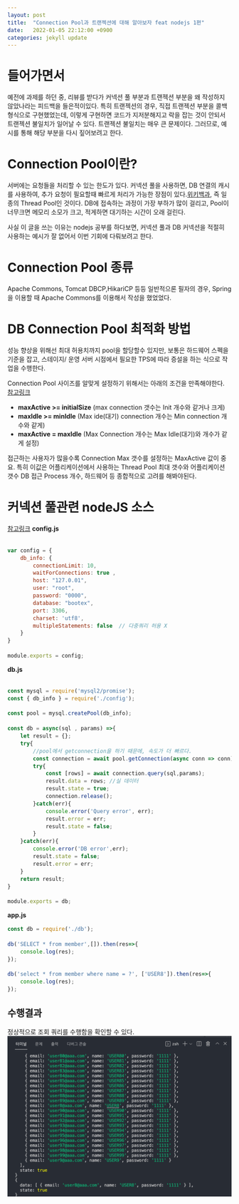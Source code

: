 ```yaml
---
layout: post
title:  "Connection Pool과 트랜젝션에 대해 알아보자 feat nodejs 1편"
date:   2022-01-05 22:12:00 +0900
categories: jekyll update
---
```


# 들어가면서
예전에 과제를 하던 중, 리뷰를 받다가 커넥션 풀 부분과 트랜젝션 부분을 왜 작성하지 않았나라는 피드백을 들은적이있다. 특히 트랜젝션의 경우, 직접 트랜젝션 부분을 콜백형식으로 구현했었는데, 이렇게 구현하면 코드가 지저분해지고 락을 잡는 것이 안되서 트랜젝션 불일치가 일어날 수 있다. 트랜젝션 불일치는 매우 큰 문제이다. 그러므로, 예시를 통해 해당 부분을 다시 짚어보려고 한다.

# Connection Pool이란?
서버에는 요청들을 처리할 수 있는 한도가 있다. 커넥션 풀을 사용하면, DB 연결의 캐시를 사용하여, 추가 요청이 필요할때 빠르게 처리가 가능한 장점이 있다.[위키백과](https://ko.wikipedia.org/wiki/%EC%97%B0%EA%B2%B0_%ED%92%80), 즉 일종의 Thread Pool인 것이다. DB에 접속하는 과정이 가장 부하가 많이 걸리고, Pool이 너무크면 메모리 소모가 크고, 적게하면 대기하는 시간이 오래 걸린다.

사실 이 글을 쓰는 이유는 nodejs 공부를 하다보면, 커넥션 풀과 DB 커넥션을 적절히 사용하는 예시가 잘 없어서 이번 기회에 다뤄보려고 한다. 

# Connection Pool 종류
Apache Commons, Tomcat DBCP,HikariCP 등등
일반적으론 필자의 경우, Spring을 이용할 때 Apache Commons를 이용해서 작성을 했었었다. 

# DB Connection Pool 최적화 방법
성능 향상을 위해선 최대 허용치까지 pool을 할당할수 있지만, 보통은 하드웨어 스펙을 기준을 잡고, 스테이지/ 운영 서버 시점에서 필요한 TPS에 따라 증설을 하는 식으로 작업을 수행한다.  

Connection Pool 사이즈를 알맞게 설정하기 위해서는 아래의 조건을 만족해야한다. [참고링크](https://m.blog.naver.com/PostView.naver?isHttpsRedirect=true&blogId=ssang8417&logNo=221858327113)

- **maxActive >= initialSize**
  (max connection 갯수는 Init 개수와 같거나 크게)
- **maxIdle >= minIdle**
  (Max ide(대기) connection 개수는 Min connection 개수와 같게)
- **maxActive = maxIdle**
  (Max Connection 개수는 Max Idle(대기)와 개수가 같게 설정)

접근하는 사용자가 많을수록 Connection Max 갯수를 설정하는 MaxActive 값이 중요. 특히 이값은 어플리케이션에서 사용하는 Thread Pool 최대 갯수와 어플리케이션 갯수 DB 접근 Process 개수, 하드웨어 등 종합적으로 고려를 해봐야된다.


# 커넥션 풀관련 nodeJS 소스
[참고링크](https://nodeman.tistory.com/9) 
**config.js**
~~~javascript

var config = {
    db_info: {
        connectionLimit: 10,
        waitForConnections: true ,
        host: "127.0.01",
        user: "root",
        password: "0000",
        database: "bootex",
        port: 3306,
        charset: 'utf8',
        multipleStatements: false  // 다중쿼리 허용 X
    }
}
 
module.exports = config;

~~~

**db.js**
~~~javascript

const mysql = require('mysql2/promise');
const { db_info } = require('./config');

const pool = mysql.createPool(db_info);

const db = async(sql , params) =>{
    let result = {};
    try{
        //pool에서 getconnection을 하기 때문에, 속도가 더 빠르다.
        const connection = await pool.getConnection(async conn => conn);
        try{
            const [rows] = await connection.query(sql,params);
            result.data = rows; //실 데이터
            result.state = true;
            connection.release();
        }catch(err){
            console.error('Query error', err);
            result.error = err;
            result.state = false;
        }
    }catch(err){
        console.error('DB error',err);
        result.state = false;
        result.error = err;
    }
    return result;
}

module.exports = db;

~~~

**app.js**
~~~javascript
const db = require('./db');

db('SELECT * from member',[]).then(res=>{
    console.log(res);
});

db('select * from member where name = ?', ['USER8']).then(res=>{
    console.log(res);
});

~~~

## 수행결과 
정상적으로 조회 쿼리를 수행함을 확인할 수 있다.
![수행 결과](./img/01.png)
